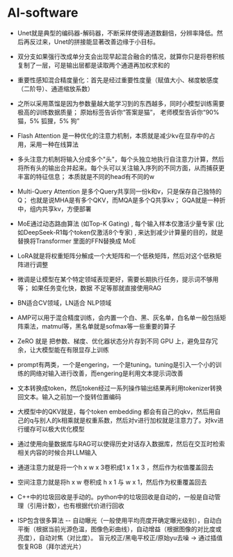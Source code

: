 # AI-software
- Unet就是典型的编码器-解码器，不断采样使得通道数翻倍，分辨率降低。然后再反过来，Unet的拼接能显著改善边缘于小目标。

- 双分支如果强行改成单分支会出现早起混合融合的情况，就算你只是将卷积核复制了一层，可是输出层都是读取两个通道再加权求和的

- 重要性感知混合精度量化：首先是经过重要性度量（赋值大小、梯度敏感度（二阶导）、通道缩放系数）

- 之所以采用蒸馏是因为参数量越大能学习到的东西越多，同时小模型训练需要极高的训练数据质量； 原始标签告诉你“答案是猫”， 老师模型告诉你“90% 猫，5% 狐狸，5% 狗”

- Flash Attention 是一种优化的注意力机制，本质就是减少kv在显存中的占用，采用一种在线算法

- 多头注意力机制将输入分成多个"头"，每个头独立地执行自注意力计算，然后将所有头的输出合并起来。每个头可以关注输入序列的不同方面，从而捕获更丰富的特征信息； 本质就是不同的head有不同的w

- Multi-Query Attention 是多个Query共享同一份k和v，只是保存自己独特的Q； 也就是说MHA是有多个QKV，而MQA是多个Q共享kv； GQA就是一种折中，组内共享kv，方便部署

- MoE通过动态路由算法 (如Top-K Gating) , 每个输入样本仅激活少量专家 (比如DeepSeek-R1每个token仅激活8个专家) , 来达到减少计算量的目的，就是替换将Transformer 里面的FFN替换成 MoE

- LoRA就是将权重矩阵分解成一个大矩阵和一个低秩矩阵，然后对这个低秩矩阵进行调整

- 微调是让模型在某个特定领域表现更好，需要长期执行任务，提示词不够用等； 如果任务变化快，数据 不足等那就直接使用RAG

- BN适合CV领域，LN适合 NLP领域

- AMP可以用于混合精度训练，会内置一个白、黑、灰名单，白名单一般包括矩阵乘法，matmul等，黑名单就是sofmax等一些重要的算子

- ZeRO 就是 把参数、梯度、优化器状态分片存到不同 GPU 上，避免显存冗余，让大模型能在有限显存上训练

- prompt有两类，一个是engering，一个是tuning。tuning是引入一个小的训练的网络对输入进行改善，而engering是利用文本提示词改善

- 文本转换成token，然后token经过一系列操作输出结果再利用tokenizer转换回文本。输入之前加一个旋转位置编码

- 大模型中的QKV就是，每个token embedding 都会有自己的qkv，然后用自己的q与别人的k相乘就是权重系数，然后对v进行加权就是注意力了。对kv进行缓存可以极大优化模型

- 通过使用向量数据库与RAG可以使得历史对话存入数据库，然后在交互时检索相关内容的时候合并LLM输入

- 通道注意力就是将一个h x w x 3卷积成1 x 1 x 3 ，然后作为权值覆盖回去

- 空间注意力就是将h x w 卷积成 h x 1 与 w x 1，然后作为权重覆盖回去

- C++中的垃圾回收是手动的。python中的垃圾回收是自动的，一般是自动管理（引用计数），也有根据代价进行回收

- ISP包含很多算法 -- 自动曝光（一般使用平均亮度开确定曝光级别），自动白平衡（根据当前光源色温，图像色彩曲线），自动增益（根据图像的对比度或亮度），自动对焦（对比度）。    盲元校正/黑电平校正/原始yu去噪 → 通过插值恢复RGB（拜尔滤光片）
